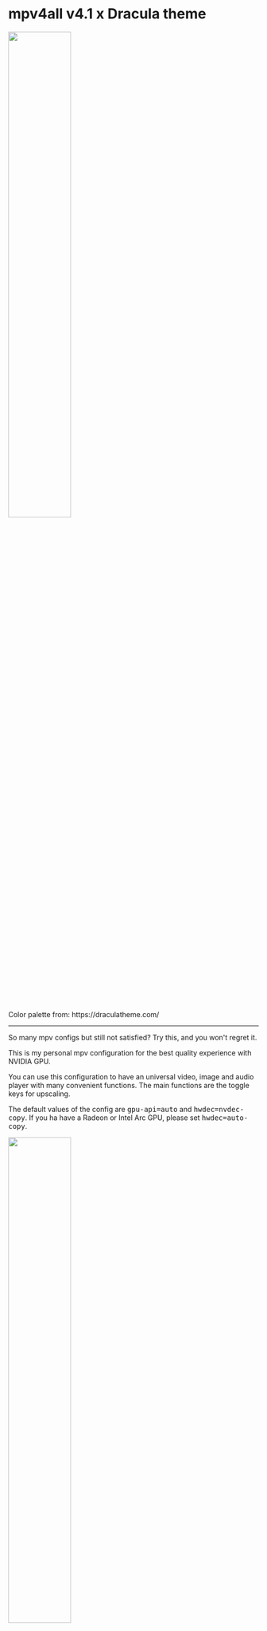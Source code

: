 # mpv4all v4.1 x Dracula theme

<p align="left"><img width=50% src="https://i.imgur.com/Qf2ah95.png" alt=""></p>
Color palette from: https://draculatheme.com/

______________________________________________________
So many mpv configs but still not satisfied? Try this, and you won't regret it.

This is my personal mpv configuration for the best quality experience with NVIDIA GPU.

You can use this configuration to have an universal video, image and audio player with many convenient functions.
The main functions are the toggle keys for upscaling.

The default values of the config are <kbd>gpu-api=auto</kbd> and <kbd>hwdec=nvdec-copy</kbd>. 
If you ha have a Radeon or Intel Arc GPU, please set <kbd>hwdec=auto-copy</kbd>.

<p align="left"><img width=50% src="https://i.imgur.com/R9OoxI2.png" alt=""></p>

## Software Requirements
- mpv https://github.com/mpv-player/mpv | Download: https://github.com/zhongfly/mpv-winbuild/releases
- Windows OS (I haven't tested on Linux.)

## System Requirements
- Minimum: At least a quad core CPU and a discrete GPU (GTX 750, RX 550 for example. I tried a GT 440, and it's not powerful enough for upscaling.)
- Recommanded: GTX 1060 or RX 580 equivalent for 4K upscaling.

# Keyboard Bindings:

### Video functions

- <kbd> 1 </kbd> - Upscale with NVIDIA Image Scaling (NIS)
- <kbd> 2 </kbd> - Upscale with AMD FidelityFX™ Super Resolution (FSR)
- <kbd> 3 </kbd> - Pixel Perfect (Nearest neighbor scaling)
- <kbd> 4 </kbd> - Upscale with SSimSuperRes + FSRCNNX (Very recommanded for DVD content)
- <kbd> 8 </kbd> - Add Film Grain #Type 1
- <kbd> 9 </kbd> - Add Film Grain #Type 2
- <kbd> 0 </kbd> - Disable everything and return to the default values
- <kbd> CTRL+\ </kbd> - Display actual shaders
- <kbd> r </kbd> - Rotate video
- <kbd> CTRL+d </kbd> - Activate bwdif deinterlace
- <kbd> d </kbd> - Activate yadif deinterlace
- <kbd> D </kbd> - Activate deband
- <kbd> shift+c </kbd> - Auto crop function
- <kbd> shift+w </kbd> - Video Cutter function # instructions here: https://github.com/ekisu/mpv-webm
______________________________________________________

### Audio functions (Only for Surround audio devices/drivers)

- <kbd> b </kbd> - Bass booster
- <kbd> a </kbd> - Upmix audio from Stereo 2.0ch to Surround 7.1ch
- <kbd> Alt+a </kbd> - Downmix audio from Surround to Stereo 2.0ch
- <kbd> A </kbd> - Boost rear audio channels. Very good effect when you watch anime and movies
- <kbd> CTRL+a </kbd> - Listen only rear channels, just for fun. This works even for native 5.1 and 7.1 audio tracks
______________________________________________________

### Other controls

- <kbd> UP </kbd> <kbd> DOWN </kbd> - Pan & Scan function
- Mouse <kbd> WHEEL_UP </kbd> <kbd> WHEEL_DOWN </kbd> - Zoom-in and Zoom-out
- Mouse <kbd> LEFT_CLICK </kbd> - Click and hold to move the image after the zoom
- Mouse <kbd> RIGHT_CLICK </kbd> - Pause
- <kbd>CTRL+LEFT</kbd> Previous file
- <kbd>CTRL+RIGHT</kbd> Next file

______________________________________________________


## Example of Boosted Upmix Surround 7.1ch

<p align="center"><img width=100% src="https://i.imgur.com/3wANjgW.png" alt="Boosted Upmix Surround 7.1ch"></p>

### *tested with Dolby Atmos audio driver for Windows 11. 

All the shaders are property of their rightful owners. I have only edited mpv.conf, input.conf and some LUA scripts to fits better with my configuration.
